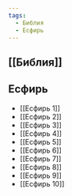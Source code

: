 ```yaml
---
tags:
  - Библия
  - Есфирь
---
```

## [[Библия]]
## Есфирь
- [[Есфирь 1]]
- [[Есфирь 2]]
- [[Есфирь 3]]
- [[Есфирь 4]]
- [[Есфирь 5]]
- [[Есфирь 6]]
- [[Есфирь 7]]
- [[Есфирь 8]]
- [[Есфирь 9]]
- [[Есфирь 10]]
